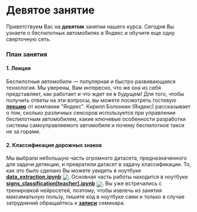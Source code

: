 
# Девятое занятие
Приветствуем Вас на **девятом** занятии нашего курса. Сегодня Вы узнаете о беспилотных автомобилях в Яндекс и обучите еще одну сверточную сеть.

### План занятия
#### 1. Лекция
Беспилотные автомобили — популярная и быстро развивающаяся технология. Мы уверены, Вам интересно, что же она из себя представляет, как работает и что ждет ее в будущем! Для того, чтобы получить ответы на эти вопросы, вы можете посмотреть гостевую [**лекцию**](https://www.youtube.com/watch?v=ujB20CXSWPw) от компании "Яндекс". Кирилл Болонкин (Яндекс) рассказывает о том, сколько различных сенсоров используется при управлении беспилотным автомобилем, какие ключевые особенности разработки системы самоуправляемого автомобиля и почему беспилотное такси не за горами.

#### 2. Классификация дорожных знаков
Мы выбрали небольшую часть огромного датасета, предназначенного для задачи детекции, и превратили датасет в задачу классификации. То, как это было сделано Вы можете увидеть в ноутбуке [**data_extraction.ipynb**](./data_extraction.ipynb) [<img src="https://colab.research.google.com/assets/colab-badge.svg" align="center">](https://colab.research.google.com/github/jantic/DeOldify/blob/master/DeOldify_colab.ipynb). Основная часть работы находится в ноутбуке [**signs_classification[teacher].ipynb**](./signs_classification[teacher].ipynb) [<img src="https://colab.research.google.com/assets/colab-badge.svg" align="center">](https://colab.research.google.com/github/jantic/DeOldify/blob/master/DeOldify_colab.ipynb). Вы уже встречались с тренировкой нейросетей, поэтому, чтобы извлечь из занятия максимальную пользу, пишите код в ноутбуке сами и только в случае затруднений обращайтесь к [**записи**](https://www.youtube.com/watch?v=mC7ZjB8BHZ4) семинара.


